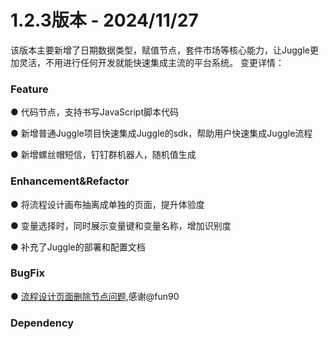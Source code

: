 # 1.2.3版本 - 2024/11/27
该版本主要新增了日期数据类型，赋值节点，套件市场等核心能力，让Juggle更加灵活，不用进行任何开发就能快速集成主流的平台系统。
变更详情：

### Feature

● 代码节点，支持书写JavaScript脚本代码

● 新增普通Juggle项目快速集成Juggle的sdk，帮助用户快速集成Juggle流程

● 新增螺丝帽短信，钉钉群机器人，随机值生成

### Enhancement&Refactor

● 将流程设计画布抽离成单独的页面，提升体验度

● 变量选择时，同时展示变量键和变量名称，增加识别度

● 补充了Juggle的部署和配置文档


### BugFix

● [流程设计页面删除节点问题](https://github.com/somta/Juggle/pull/26),感谢@fun90


### Dependency
